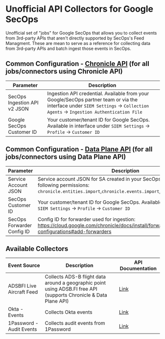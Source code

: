 # Unofficial API Collectors for Google SecOps
Unofficial set of "jobs" for Google SecOps that allows you to collect events from 3rd-party APIs that aren't directly supported by SecOps's Feed Managment. These are mean to serve as a reference for collecting data from 3rd-party APIs and batch ingest those events in SecOps.


## Common Configuration - [Chronicle API](https://cloud.google.com/chronicle/docs/reference/ingestion-api) (for all jobs/connectors using Chronicle API)
| Parameter  | Description |
| ------------- | ------------- |
| SecOps Ingestion API v2 JSON | Ingestion API credential. Available from your Google/SecOps partner team or via the interface under `SIEM Settings` -> `Collection Agents` -> `Ingestion Authentication File` |
| Google SecOps Customer ID | Your customer/tenant ID for Google SecOps. Available in interface under `SIEM Settings` -> `Profile` -> `Customer ID` |


## Common Configuration - [Data Plane API](https://cloud.google.com/chronicle/docs/reference/rest/v1alpha/projects.locations.instances.logTypes.logs/import) (for all jobs/connectors using Data Plane API)
| Parameter  | Description |
| ------------- | ------------- |
| Service Account JSON | Service account JSON for SA created in your SecOps GCP project with the following permissions: `chronicle.entities.import`,`chronicle.events.import`,`chronicle.logs.import ` |
| SecOps Customer ID | Your customer/tenant ID for Google SecOps. Available in interface under `SIEM Settings` -> `Profile` -> `Customer ID` |
| SecOps Forwarder Config ID | Config ID for forwarder used for ingestion: https://cloud.google.com/chronicle/docs/install/forwarder-management-configurations#add-forwarders |


## Available Collectors
| Event Source | Description | API Documentation |
| ------------- | ------------- | ------------- |
| ADSBFI Live Aircraft Feed | Collects ADS-B flight data around a geographic point using ADSB.FI free API (supports Chronicle & Data Plane API) | [Link](https://github.com/adsbfi/opendata/blob/main/README.md) |
| Okta - Events | Collects Okta events | [Link](https://developer.okta.com/docs/reference/api/system-log/) |
| 1Password - Audit Events | Collects audit events from 1Password | [Link](https://developer.1password.com/docs/events-api/reference/#post-apiv1auditevents) |
